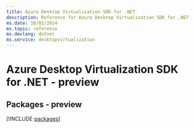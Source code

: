 ```yaml
---
title: Azure Desktop Virtualization SDK for .NET
description: Reference for Azure Desktop Virtualization SDK for .NET
ms.date: 10/02/2024
ms.topic: reference
ms.devlang: dotnet
ms.service: desktopvirtualization
---
```

# Azure Desktop Virtualization SDK for .NET - preview
## Packages - preview
[!INCLUDE [packages](desktop-virtualization-index.md)]
